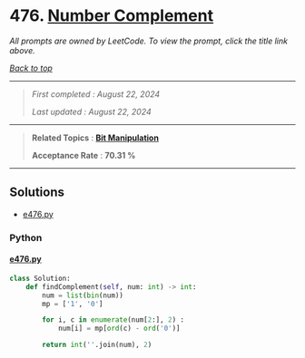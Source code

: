 # 476. [Number Complement](<https://leetcode.com/problems/number-complement>)

*All prompts are owned by LeetCode. To view the prompt, click the title link above.*

*[Back to top](<../README.md>)*

------

> *First completed : August 22, 2024*
>
> *Last updated : August 22, 2024*

------

> **Related Topics** : **[Bit Manipulation](<by_topic/Bit Manipulation.md>)**
>
> **Acceptance Rate** : **70.31 %**

------

## Solutions

- [e476.py](<../my-submissions/e476.py>)
### Python
#### [e476.py](<../my-submissions/e476.py>)
```Python
class Solution:
    def findComplement(self, num: int) -> int:
        num = list(bin(num))
        mp = ['1', '0']

        for i, c in enumerate(num[2:], 2) :
            num[i] = mp[ord(c) - ord('0')]

        return int(''.join(num), 2)

```

